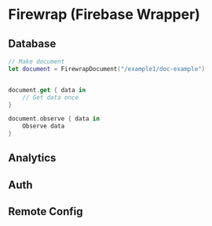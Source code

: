 # Firewrap (Firebase Wrapper) 

## Database

```swift
// Make document
let document = FirewrapDocument("/example1/doc-example")


document.get { data in
    // Get data once
}

document.observe { data in
    Observe data
}
```

## Analytics

## Auth

## Remote Config
